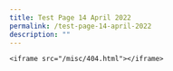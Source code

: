 ```yaml
---
title: Test Page 14 April 2022
permalink: /test-page-14-april-2022
description: ""
---
```

`<iframe src="/misc/404.html"></iframe>`